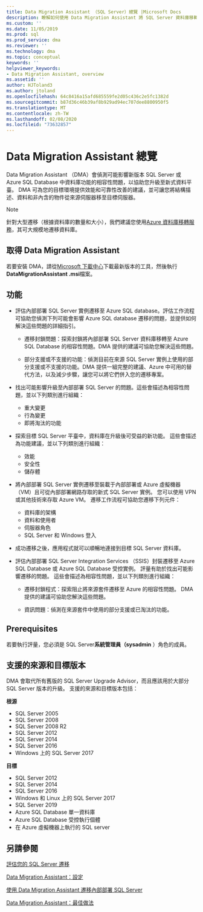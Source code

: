 ```yaml
---
title: Data Migration Assistant （SQL Server）總覽 |Microsoft Docs
description: 瞭解如何使用 Data Migration Assistant 將 SQL Server 資料庫移轉至其他 SQL Server 或 Azure 資料庫
ms.custom: ''
ms.date: 11/05/2019
ms.prod: sql
ms.prod_service: dma
ms.reviewer: ''
ms.technology: dma
ms.topic: conceptual
keywords: ''
helpviewer_keywords:
- Data Migration Assistant, overview
ms.assetid: ''
author: HJToland3
ms.author: jtoland
ms.openlocfilehash: 64c8416a15afd685559fe2d05c436c2e5fc1382d
ms.sourcegitcommit: b87d36c46b39af8b929ad94ec707dee8800950f5
ms.translationtype: MT
ms.contentlocale: zh-TW
ms.lasthandoff: 02/08/2020
ms.locfileid: "73632857"
---
```

# <a name="overview-of-data-migration-assistant"></a>Data Migration Assistant 總覽

Data Migration Assistant （DMA）會偵測可能影響新版本 SQL Server 或 Azure SQL Database 中資料庫功能的相容性問題，以協助您升級至新式資料平臺。 DMA 可為您的目標環境提供效能和可靠性改善的建議，並可讓您將結構描述、資料和非內含的物件從來源伺服器移至目標伺服器。

> [!NOTE]
> 針對大型遷移（根據資料庫的數量和大小），我們建議您使用[Azure 資料庫移轉服務](/azure/dms/dms-overview)，其可大規模地遷移資料庫。
  
## <a name="get-data-migration-assistant"></a>取得 Data Migration Assistant

若要安裝 DMA，請從[Microsoft 下載中心](https://www.microsoft.com/download/details.aspx?id=53595)下載最新版本的工具，然後執行**DataMigrationAssistant .msi**檔案。

## <a name="capabilities"></a>功能

- 評估內部部署 SQL Server 實例遷移至 Azure SQL database。評估工作流程可協助您偵測下列可能會影響 Azure SQL database 遷移的問題，並提供如何解決這些問題的詳細指引。

  - 遷移封鎖問題：探索封鎖將內部部署 SQL Server 資料庫移轉至 Azure SQL Database 的相容性問題。DMA 提供的建議可協助您解決這些問題。

  - 部分支援或不支援的功能：偵測目前在來源 SQL Server 實例上使用的部分支援或不支援的功能。DMA 提供一組完整的建議、Azure 中可用的替代方法，以及減少步驟，讓您可以將它們併入您的遷移專案。

- 找出可能影響升級至內部部署 SQL Server 的問題。這些會描述為相容性問題，並以下列類別進行組織：

  - 重大變更
  - 行為變更
  - 即將淘汰的功能

- 探索目標 SQL Server 平臺中，資料庫在升級後可受益的新功能。 這些會描述為功能建議，並以下列類別進行組織：

  - 效能
  - 安全性
  - 儲存體

- 將內部部署 SQL Server 實例遷移至裝載于內部部署或 Azure 虛擬機器（VM）且可從內部部署網路存取的新式 SQL Server 實例。 您可以使用 VPN 或其他技術來存取 Azure VM。 遷移工作流程可協助您遷移下列元件：

  - 資料庫的架構
  - 資料和使用者
  - 伺服器角色
  - SQL Server 和 Windows 登入

- 成功遷移之後，應用程式就可以順暢地連接到目標 SQL Server 資料庫。

- 評估內部部署 SQL Server Integration Services （SSIS）封裝遷移至 Azure SQL Database 或 Azure SQL Database 受控實例。 評量有助於找出可能影響遷移的問題。 這些會描述為相容性問題，並以下列類別進行組織：

  - 遷移封鎖程式：探索阻止將來源套件遷移至 Azure 的相容性問題。 DMA 提供的建議可協助您解決這些問題。

  - 資訊問題：偵測在來源套件中使用的部分支援或已淘汰的功能。

## <a name="prerequisites"></a>Prerequisites

若要執行評量，您必須是 SQL Server**系統管理員（sysadmin** ）角色的成員。

## <a name="supported-source-and-target-versions"></a>支援的來源和目標版本

DMA 會取代所有舊版的 SQL Server Upgrade Advisor，而且應該用於大部分 SQL Server 版本的升級。 支援的來源和目標版本包括：

**根源**

- SQL Server 2005
- SQL Server 2008
- SQL Server 2008 R2
- SQL Server 2012
- SQL Server 2014
- SQL Server 2016
-  Windows 上的 SQL Server 2017

**目標**

- SQL Server 2012
- SQL Server 2014
- SQL Server 2016
- Windows 和 Linux 上的 SQL Server 2017
- SQL Server 2019
- Azure SQL Database 單一資料庫
- Azure SQL Database 受控執行個體
- 在 Azure 虛擬機器上執行的 SQL server

## <a name="see-also"></a>另請參閱

[評估您的 SQL Server 遷移](../dma/dma-assesssqlonprem.md)

[Data Migration Assistant：設定](../dma/dma-configurationsettings.md)

[使用 Data Migration Assistant 遷移內部部署 SQL Server](../dma/dma-migrateonpremsql.md)

[Data Migration Assistant：最佳做法](../dma/dma-bestpractices.md)
